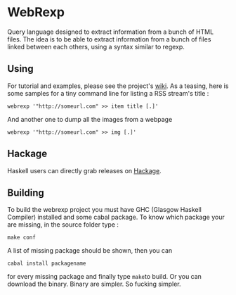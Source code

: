 WebRexp
=======
Query language designed to extract information from a bunch of HTML files.
The idea is to be able to extract information from a bunch of files linked
between each others, using a syntax similar to regexp.

Using
-----
For tutorial and examples, please see the project's [wiki](https://github.com/Twinside/Webrexp/wiki/Webrexp). 
As a teasing, here is some samples for a tiny command line for listing a RSS stream's title :

    webrexp '"http://someurl.com" >> item title [.]'

And another one to dump all the images from a webpage

    webrexp '"http://someurl.com" >> img [.]'

Hackage
-------
Haskell users can directly grab releases on [Hackage](http://hackage.haskell.org/package/Webrexp).

Building
--------
To build the webrexp project you must have GHC (Glasgow Haskell Compiler) installed and some cabal package. To know which package your are missing, in the source folder type :

    make conf

A list of missing package should be shown, then you can

    cabal install packagename

for every missing package and finally type `make`to build. Or you can download the binary. Binary are simpler. So fucking simpler.

